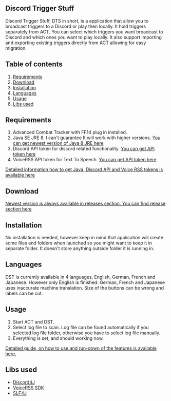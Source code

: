 ## Discord Trigger Stuff
Discord Trigger Stuff, DTS in short, is a application that allow you to broadcast triggers to a Discord or play then locally. It hold triggers separately from ACT. You can select which triggers you want broadcast to Discord and which ones you want to play locally. It also support importing and exporting existing triggers directly from ACT allowing for easy migration. 

## Table of contents
1. [Requirements](https://github.com/Orthae/DiscordTriggerStuff/blob/master/doc/en/README.md#requirements)
2. [Download](https://github.com/Orthae/DiscordTriggerStuff/blob/master/doc/en/README.md#download)
3. [Installation](https://github.com/Orthae/DiscordTriggerStuff/blob/master/doc/en/README.md#installation)
4. [Languages](https://github.com/Orthae/DiscordTriggerStuff/blob/master/doc/en/README.md#languages)
5. [Usage](https://github.com/Orthae/DiscordTriggerStuff/blob/master/doc/en/README.md#usage)
6. [Libs used](https://github.com/Orthae/DiscordTriggerStuff/blob/master/doc/en/README.md#libs-used)


## Requirements
1. Advanced Combat Tracker with FF14 plug in installed.
2. Java SE JRE 8. I can't guarantee It will work with higher versions. [You can get newest version of Java 8 JRE here](https://www.oracle.com/technetwork/java/javase/downloads/index.html)
3. Discord API token for discord related functionality. [You can get API token here](https://discordapp.com/developers/applications/)
4. VoiceRSS API token for Text To Speech. [You can get API token here](http://www.voicerss.org/personel)

[Detailed information how to get Java, Discord API and Voice RSS tokens is available here]()

## Download
[Newest version is always available in releases section. You can find release section here](https://github.com/Orthae/DiscordTriggerStuff/releases)

## Installation
No installation is needed, however keep in mind that application will create some files and folders when launched so you might want to keep it in separate folder. It doesn't store anything outside folder it is running in.

## Languages
DST is currently available in 4 languages, English, German, French and Japanese. However only English is finished. German, French and Japanese uses inaccurate machine translation. Size of the buttons can be wrong and labels can be cut.

## Usage
1. Start ACT and DST.
2. Select log file to scan. Log file can be found automatically if you selected log file folder, otherwise you have to select log file manually.
3. Everything is set, and should working now.

[Detailed guide, on how to use and run-down of the features is available here.]()

## Libs used
* [Discord4J](https://github.com/Discord4J/Discord4J)
* [VoiceRSS SDK](http://www.voicerss.org/sdk/)
* [SLF4J](https://www.slf4j.org/)
